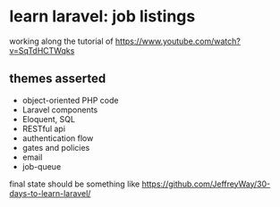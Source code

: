 # learn laravel: job listings

working along the tutorial of https://www.youtube.com/watch?v=SqTdHCTWqks

## themes asserted

- object-oriented PHP code
- Laravel components
- Eloquent, SQL
- RESTful api
- authentication flow
- gates and policies
- email
- job-queue


final state should be something like https://github.com/JeffreyWay/30-days-to-learn-laravel/

